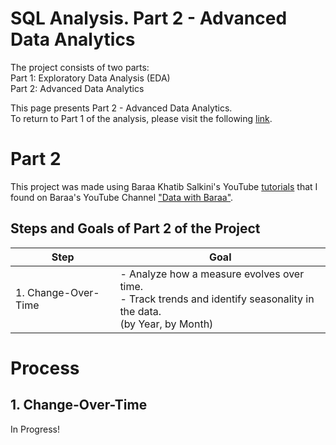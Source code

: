 # SQL Analysis. Part 2 - Advanced Data Analytics

The project consists of two parts:<br>
Part 1: Exploratory Data Analysis (EDA)<br>
Part 2: Advanced Data Analytics<br>

This page presents Part 2 - Advanced Data Analytics.<br>
To return to Part 1 of the analysis, please visit the following [link](https://github.com/VictoriaStetskevych/projects/tree/main/SQL/04_sql_exploratory_data_analysis_baraa).

# Part 2 <br>

This project was made using Baraa Khatib Salkini's YouTube [tutorials](https://www.youtube.com/watch?v=2jGhQpbzHes&t=113s) that I found on Baraa's YouTube Channel ["Data with Baraa"](https://www.youtube.com/@DataWithBaraa).

## Steps and Goals of Part 2 of the Project<br>

<table>
   <thead>
      <th>Step</th>
      <th>Goal</th>
   </thead>
<tr>
<td>
1. Change-Over-Time
</td>
<td>
- Analyze how a measure evolves over time.<br>
- Track trends and identify seasonality in the data.<br>
(by Year, by Month)<br>
</td>
</tr>
</table>

# Process

## 1. Change-Over-Time




In Progress!